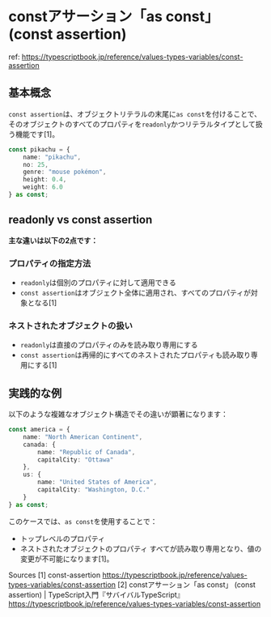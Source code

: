 # constアサーション「as const」 (const assertion)

ref: <https://typescriptbook.jp/reference/values-types-variables/const-assertion>

## 基本概念

`const assertion`は、オブジェクトリテラルの末尾に`as const`を付けることで、そのオブジェクトのすべてのプロパティを`readonly`かつリテラルタイプとして扱う機能です[1]。

```typescript
const pikachu = {
    name: "pikachu",
    no: 25,
    genre: "mouse pokémon",
    height: 0.4,
    weight: 6.0
} as const;
```

## readonly vs const assertion

**主な違いは以下の2点です：**

### プロパティの指定方法

- `readonly`は個別のプロパティに対して適用できる
- `const assertion`はオブジェクト全体に適用され、すべてのプロパティが対象となる[1]

### ネストされたオブジェクトの扱い

- `readonly`は直接のプロパティのみを読み取り専用にする
- `const assertion`は再帰的にすべてのネストされたプロパティも読み取り専用にする[1]

## 実践的な例

以下のような複雑なオブジェクト構造でその違いが顕著になります：

```typescript
const america = {
    name: "North American Continent",
    canada: {
        name: "Republic of Canada",
        capitalCity: "Ottawa"
    },
    us: {
        name: "United States of America",
        capitalCity: "Washington, D.C."
    }
} as const;
```

このケースでは、`as const`を使用することで：

- トップレベルのプロパティ
- ネストされたオブジェクトのプロパティ
すべてが読み取り専用となり、値の変更が不可能になります[1]。

Sources
[1] const-assertion <https://typescriptbook.jp/reference/values-types-variables/const-assertion>
[2] constアサーション「as const」 (const assertion) | TypeScript入門『サバイバルTypeScript』 <https://typescriptbook.jp/reference/values-types-variables/const-assertion>
